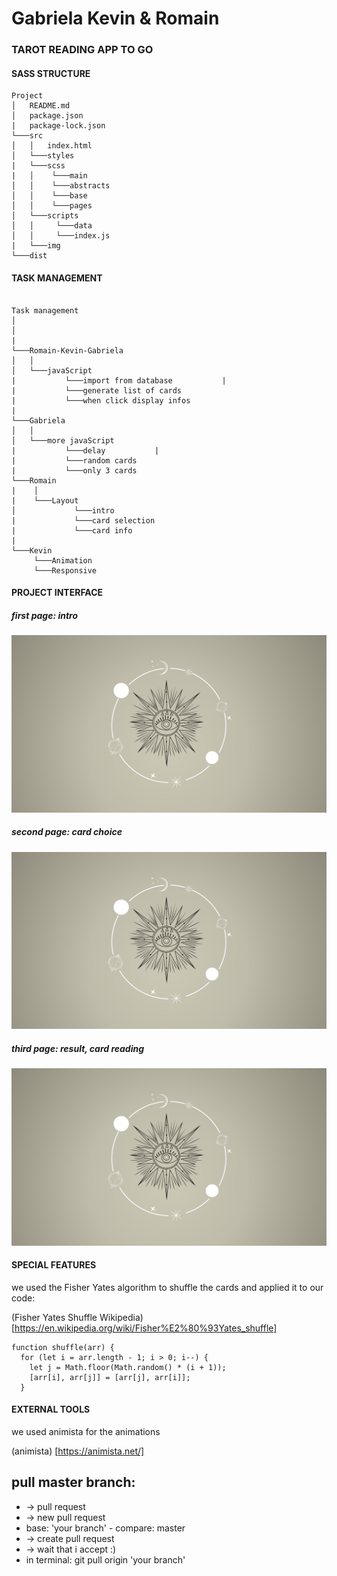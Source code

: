 # Gabriela Kevin & Romain

### TAROT READING APP TO GO

#### SASS STRUCTURE

```
Project
│   README.md
│   package.json
|   package-lock.json
└───src
│   │   index.html
│   └───styles
|   └───scss
|   │    └───main
│   │    └───abstracts
│   │    └───base
│   │    └───pages
│   └───scripts
│   │     └───data
│   │     └───index.js
|   └───img
└───dist
```

#### TASK MANAGEMENT

```

Task management
│
│
|
└───Romain-Kevin-Gabriela
│   │
│   └───javaScript
|           └───import from database           |
|           └───generate list of cards
|           └───when click display infos
|
└───Gabriela
│   │
│   └───more javaScript
|           └───delay           |
|           └───random cards
|           └───only 3 cards
└───Romain
|    │
|    └───Layout
│             └───intro
|             └───card selection
|             └───card info
|
└───Kevin
     └───Animation
     └───Responsive

```

#### PROJECT INTERFACE

##### first page: intro

![screenshot 1](/readme_img/Screenshot_app_1.png)

##### second page: card choice

![screenshot 2](/readme_img/Screenshot_app_1.png)

##### third page: result, card reading

![screenshot 3](/readme_img/Screenshot_app_1.png)

#### SPECIAL FEATURES

we used the Fisher Yates algorithm to shuffle the cards and applied it to our code:

(Fisher Yates Shuffle Wikipedia) [https://en.wikipedia.org/wiki/Fisher%E2%80%93Yates_shuffle]

```
function shuffle(arr) {
  for (let i = arr.length - 1; i > 0; i--) {
    let j = Math.floor(Math.random() * (i + 1));
    [arr[i], arr[j]] = [arr[j], arr[i]];
  }
```

#### EXTERNAL TOOLS

we used animista for the animations

(animista) [https://animista.net/]

## pull master branch:

- -> pull request
- -> new pull request
- base: 'your branch' - compare: master
- -> create pull request
- -> wait that i accept :)
- in terminal: git pull origin 'your branch'
